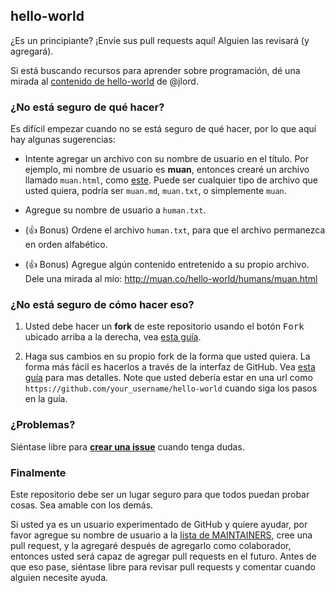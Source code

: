 ## hello-world

¿Es un principiante? ¡Envíe sus pull requests aquí! Alguien las revisará (y agregará).

Si está buscando recursos para aprender sobre programación, dé una mirada al [contenido de hello-world](https://github.com/jlord/hello-world/blob/master/code-life.md) de @jlord.

### ¿No está seguro de qué hacer?

Es difícil empezar cuando no se está seguro de qué hacer, por lo que aquí hay algunas sugerencias:

- Intente agregar un archivo con su nombre de usuario en el título. Por ejemplo, mi nombre de usuario es **muan**, entonces crearé un archivo llamado `muan.html`, como [este](https://github.com/muan/hello-world/commit/a25ce6ab6d71fa3e7311e90538eee3f797b29aec). Puede ser cualquier tipo de archivo que usted quiera, podría ser `muan.md`, `muan.txt`, o simplemente `muan`.

- Agregue su nombre de usuario a `human.txt`.

- (:+1: Bonus) Ordene el archivo `human.txt`, para que el archivo permanezca en orden alfabético.

- (:+1: Bonus) Agregue algún contenido entretenido a su propio archivo. Dele una mirada al mío: http://muan.co/hello-world/humans/muan.html

### ¿No está seguro de cómo hacer eso?

1. Usted debe hacer un **fork** de este repositorio usando el botón <kbd>Fork</kbd> ubicado arriba a la derecha, vea [esta guía](https://help.github.com/articles/fork-a-repo/#fork-an-example-repository).

2. Haga sus cambios en su propio fork de la forma que usted quiera. La forma más fácil es hacerlos a través de la interfaz de GitHub. Vea [esta guía](https://guides.github.com/activities/hello-world/#branch) para mas detalles. Note que usted debería estar en una url como `https://github.com/your_username/hello-world` cuando siga los pasos en la guía.

### ¿Problemas?

Siéntase libre para [**crear una issue**](https://github.com/muan/hello-world/issues/new) cuando tenga dudas.

### Finalmente

Este repositorio debe ser un lugar seguro para que todos puedan probar cosas. Sea amable con los demás.

Si usted ya es un usuario experimentado de GitHub y quiere ayudar, por favor agregue su nombre de usuario a la [lista de MAINTAINERS](MAINTAINERS.md), cree una pull request, y la agregaré después de agregarlo como colaborador, entonces usted será capaz de agregar pull requests en el futuro. Antes de que eso pase, siéntase libre para revisar pull requests y comentar cuando alguien necesite ayuda.
